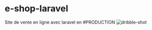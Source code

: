# e-shop-laravel
Site de vente en ligne avec laravel en #PRODUCTION
![dribble-shot](https://user-images.githubusercontent.com/48298145/168342034-7f7a0b50-6bd5-4fae-81f1-823ab49a12f2.gif)
